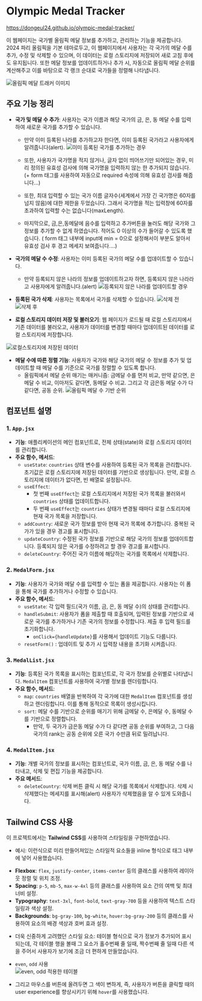 # Olympic Medal Tracker

https://dongeul24.github.io/olympic-medal-tracker/


이 웹페이지는 국가별 올림픽 메달 정보를 추가하고, 관리하는 기능을 제공합니다. 2024 파리 올림픽을 기본 테마로두고, 이 웹페이지에서 사용자는 각 국가의 메달 수를 추가, 수정 및 삭제할 수 있으며, 이 데이터는 로컬 스토리지에 저장되어 새로 고침 후에도 유지됩니다. 또한 메달 정보를 업데이트하거나 추가 시, 자동으로 올림픽 메달 순위를 계산해주고 이를 바탕으로 각 랭크 순대로 국가들을 정렬해 나타냅니다.

![올림픽 메달 트래커 이미지](READMEImages/image.png)

## 주요 기능 정리

- **국가 및 메달 수 추가**: 사용자는 국가 이름과 해당 국가의 금, 은, 동 메달 수를 입력하여 새로운 국가를 추가할 수 있습니다. 

  + 만약 이미 등록된 나라를 추가하고자 한다면, 이미 등록된 국가라고 사용자에게 알려줍니다(alert). 
  ![이미 등록된 국가를 추가하는 경우](READMEImages/image-1.png)
  
  + 또한, 사용자가 국가명을 적지 않거나, 글자 없이 띄어쓰기만 되어있는 경우, 미리 정의된 유효성 검사에 의해 국가명을 입력하지 않는 한 추가되지 않습니다. (+ form 태그를 사용하여 자동으로 required 속성에 의해 유효성 검사를 해줍니다...)

  
  + 또한, 최대 입력할 수 있는 국가 이름 글자수(세계에서 가장 긴 국가명은 60자를 넘지 않음)에 대한 제한을 두었습니다. 그래서 국가명을 적는 입력창에 60자를 초과하여 입력할 수는 없습니다(maxLength). 
  
  + 마지막으로, 금,은,동메달에 음수를 입력하고 추가버튼을 눌러도 해당 국가와 그 정보를 추가할 수 없게 하였습니다. 적어도 0 이상의 수가 들어갈 수 있도록 했습니다. ( form 태그 내부에 input에 min = 0으로 설정해서이 부분도 알아서 유효성 검사 후 경고 메세지 보여줍니다....)

  
- **국가의 메달 수 수정**: 사용자는 이미 등록된 국가의 메달 수를 업데이트할 수 있습니다.

  + 만약 등록되지 않은 나라의 정보를 업데이트하고자 하면, 등록되지 않은 나라라고 사용자에게 알려줍니다.(alert)
  ![등록되지 않은 나라를 업데이트할 경우](READMEImages/image-2.png)

- **등록된 국가 삭제**: 사용자는 목록에서 국가를 삭제할 수 있습니다.
  ![삭제 전](READMEImages/image-3.png)
  ![삭제 후](READMEImages/image-4.png)

- **로컬 스토리지 데이터 저장 및 불러오기**: 웹 페이지가 로드될 때 로컬 스토리지에서 기존 데이터를 불러오고, 사용자가 데이터를 변경할 때마다 업데이트된 데이터를 로컬 스토리지에 저장합니다.

![로컬스토리지에 저장된 데이터](READMEImages/image-5.png)

- **메달 수에 따른 정렬 기능**: 사용자가 국가와 해당 국가의 메달 수 정보를 추가 및 업데이트할 때 메달 수를 기준으로 국가를 정렬할 수 있도록 합니다.
  + 올림픽에서 메달 순위 매기는 매커니즘: 금메달 수를 먼저 비교, 만약 같으면, 은메달 수 비교, 이마저도 같다면, 동메달 수 비교. 그리고 각 금은동 메달 수가 다 같다면, 공동 순위.
  ![올림픽 메달 수 기반 순위](READMEImages/image-6.png)

## 컴포넌트 설명

### 1. `App.jsx`

- **기능**: 애플리케이션의 메인 컴포넌트로, 전체 상태(state)와 로컬 스토리지 데이터를 관리합니다. 
- **주요 함수, 메서드**:
  - `useState`: `countries` 상태 변수를 사용하여 등록된 국가 목록을 관리합니다. 초기값은 로컬 스토리지에 저장된 데이터를 기반으로 생상됩니다. 만약, 로컬 스토리지에 데이터가 없다면, 빈 배열로 설정됩니다.
  - `useEffect`:
    - 첫 번째 `useEffect`는 로컬 스토리지에서 저장된 국가 목록을 불러와서 `countries` 상태를 업데이트합니다.
    - 두 번째 `useEffect`는 `countries` 상태가 변경될 때마다 로컬 스토리지에 현재 국가 목록을 저장합니다.
  - `addCountry`: 새로운 국가 정보를 받아 현재 국가 목록에 추가합니다. 중복된 국가가 있을 경우 경고를 표시합니다.
  - `updateCountry`: 수정된 국가 정보를 기반으로 해당 국가의 정보를 업데이트합니다. 등록되지 않은 국가를 수정하려고 할 경우 경고를 표시합니다.
  - `deleteCountry`: 주어진 국가 이름에 해당하는 국가를 목록에서 삭제합니다.

### 2. `MedalForm.jsx`

- **기능**: 사용자가 국가와 메달 수를 입력할 수 있는 폼을 제공합니다. 사용자는 이 폼을 통해 국가를 추가하거나 수정할 수 있습니다.
- **주요 함수, 메서드**:
  - `useState`: 각 입력 필드(국가 이름, 금, 은, 동 메달 수)의 상태를 관리합니다.
  - `handleSubmit`: 사용자가 폼을 제출할 때 호출되며, 입력된 정보를 기반으로 새로운 국가를 추가하거나 기존 국가의 정보를 수정합니다. 제출 후 입력 필드를 초기화합니다.
    + `onClick={handleUpdate}`를 사용해서 업데이트 기능도 다룹니다. 
  - `resetForm()` : 업데이트 및 추가 시 입력창 내용을 초기화 시켜줍니다.

### 3. `MedalList.jsx`

- **기능**: 등록된 국가 목록을 표시하는 컴포넌트로, 각 국가 정보를 순위별로 나타냅니다. `MedalItem` 컴포넌트를 사용하여 국가별 정보를 렌더링합니다.
- **주요 함수, 메서드**:
  - `map`: `countries` 배열을 반복하여 각 국가에 대한 `MedalItem` 컴포넌트를 생성하고 렌더링합니다. 이를 통해 동적으로 목록이 생성시킵니다.
  - `sort`: 메달 수를 기반으로 순위를 매기기 위해 금메달 수, 은메달 수, 동메달 수를 기반으로 정렬합니다.
    + 만약, 두 국가가 금은동 메달 수가 다 같다면 공동 순위를 부여하고, 그 다음 국가의 rank는 공동 순위에 오른 국가 수만큼 뒤로 밀려납니다.

### 4. `MedalItem.jsx`

- **기능**: 개별 국가의 정보를 표시하는 컴포넌트로, 국가 이름, 금, 은, 동 메달 수를 나타내고, 삭제 및 편집 기능을 제공합니다.
- **주요 메서드**:
  - `deleteCountry`: 삭제 버튼 클릭 시 해당 국가를 목록에서 삭제합니다. 삭제 시 삭제했다는 메세지를 표시해(alert) 사용자가 삭제했음을 알 수 있게 도와줍니다.

## Tailwind CSS 사용

이 프로젝트에서는 **Tailwind CSS**를 사용하여 스타일링을 구현하였습니다. 

+ 예시: 이런식으로 미리 만들어져있는 스타일적 요소들을 inline 형식으로 태그 내부에 넣어 사용했습니다.

- **Flexbox**: `flex`, `justify-center`, `items-center` 등의 클래스를 사용하여 레이아웃 정렬 및 위치 조정.
- **Spacing**: `p-5`, `mb-5`, `max-w-4xl` 등의 클래스를 사용하여 요소 간의 여백 및 최대 너비 설정.
- **Typography**: `text-3xl`, `font-bold`, `text-gray-700` 등을 사용하여 텍스트 스타일링과 색상 설정.
- **Backgrounds**: `bg-gray-100`, `bg-white`, `hover:bg-gray-200` 등의 클래스를 사용하여 요소의 배경 색상과 호버 효과 설정.

 + 더욱 신중하게 고려했던 스타일 요소: 테이블 형식으로 국가 정보가 추가되어 표시되는데, 각 테이블 행을 볼때 그 요소가 홀수번째 줄 일때, 짝수번째 줄 일때 다른 색을 주어서 사용자가 보기에 조금 더 편하게 만들었습니다.
  - `even`, `odd` 사용  
  ![even, odd 적용한 테이블](READMEImages/image-7.png)

 + 그리고 마우스를 버튼에 올려두면 그 색이 변하게, 즉, 사용자가 버튼을 클릭할 때의 user experience를 향상시키기 위해 `hover`를 사용했습니다.